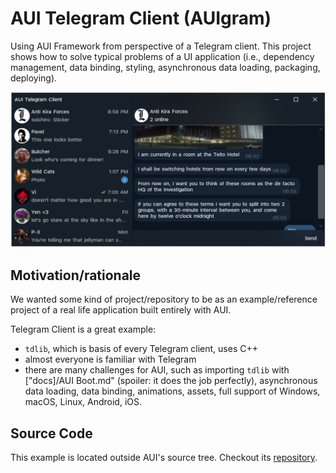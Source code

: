 # AUI Telegram Client (AUIgram)

<!-- aui:example app -->
Using AUI Framework from perspective of a Telegram client. This project shows how to solve typical problems of a UI
application (i.e., dependency management, data binding, styling, asynchronous data loading, packaging, deploying).

![AUI Telegram Client](https://github.com/aui-framework/telegram_client/blob/f985af77711be2b17b6aab11bfafb2a864800a1e/demo/demo.jpg?raw=true)

## Motivation/rationale

We wanted some kind of project/repository to be as an example/reference project of a real life application built
entirely with AUI.

Telegram Client is a great example:

- `tdlib`, which is basis of every Telegram client, uses C++
- almost everyone is familiar with Telegram
- there are many challenges for AUI, such as importing `tdlib` with ["docs]/AUI Boot.md" (spoiler: it does the job
  perfectly), asynchronous data loading, data binding, animations, assets, full support of Windows, macOS, Linux,
  Android, iOS.

## Source Code

This example is located outside AUI's source tree. Checkout its
[repository](https://github.com/aui-framework/telegram_client).


